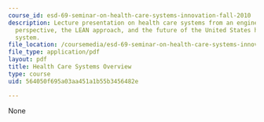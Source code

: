 ```yaml
---
course_id: esd-69-seminar-on-health-care-systems-innovation-fall-2010
description: Lecture presentation on health care systems from an engineering systems
  perspective, the LEAN approach, and the future of the United States health care
  system.
file_location: /coursemedia/esd-69-seminar-on-health-care-systems-innovation-fall-2010/564050f695a03aa451a1b55b3456482e_MITESD_69F10_lecture3.pdf
file_type: application/pdf
layout: pdf
title: Health Care Systems Overview
type: course
uid: 564050f695a03aa451a1b55b3456482e

---
```

None